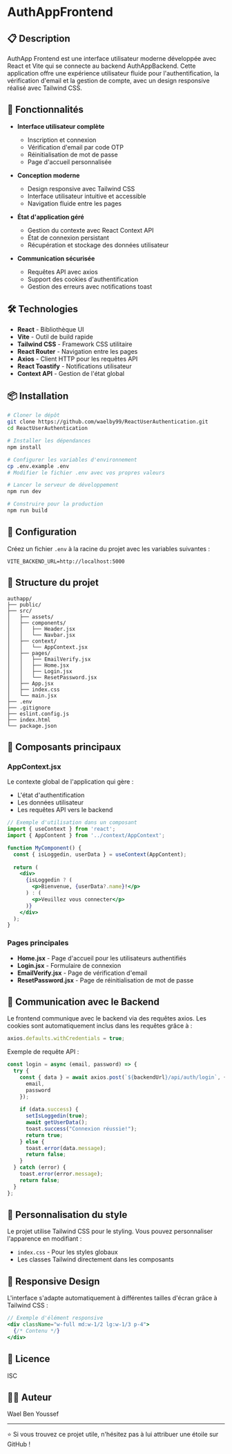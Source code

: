 # AuthAppFrontend

## 📋 Description
AuthApp Frontend est une interface utilisateur moderne développée avec React et Vite qui se connecte au backend AuthAppBackend. Cette application offre une expérience utilisateur fluide pour l'authentification, la vérification d'email et la gestion de compte, avec un design responsive réalisé avec Tailwind CSS.

## 🚀 Fonctionnalités

- **Interface utilisateur complète**
  - Inscription et connexion
  - Vérification d'email par code OTP
  - Réinitialisation de mot de passe
  - Page d'accueil personnalisée

- **Conception moderne**
  - Design responsive avec Tailwind CSS
  - Interface utilisateur intuitive et accessible
  - Navigation fluide entre les pages

- **État d'application géré**
  - Gestion du contexte avec React Context API
  - État de connexion persistant
  - Récupération et stockage des données utilisateur

- **Communication sécurisée**
  - Requêtes API avec axios
  - Support des cookies d'authentification
  - Gestion des erreurs avec notifications toast

## 🛠️ Technologies

- **React** - Bibliothèque UI
- **Vite** - Outil de build rapide
- **Tailwind CSS** - Framework CSS utilitaire
- **React Router** - Navigation entre les pages
- **Axios** - Client HTTP pour les requêtes API
- **React Toastify** - Notifications utilisateur
- **Context API** - Gestion de l'état global

## 📦 Installation

```bash
# Cloner le dépôt
git clone https://github.com/waelby99/ReactUserAuthentication.git
cd ReactUserAuthentication

# Installer les dépendances
npm install

# Configurer les variables d'environnement
cp .env.example .env
# Modifier le fichier .env avec vos propres valeurs

# Lancer le serveur de développement
npm run dev

# Construire pour la production
npm run build
```

## 🔧 Configuration

Créez un fichier `.env` à la racine du projet avec les variables suivantes :

```env
VITE_BACKEND_URL=http://localhost:5000
```

## 📁 Structure du projet

```
authapp/
├── public/
├── src/
│   ├── assets/
│   ├── components/
│   │   ├── Header.jsx
│   │   └── Navbar.jsx
│   ├── context/
│   │   └── AppContext.jsx
│   ├── pages/
│   │   ├── EmailVerify.jsx
│   │   ├── Home.jsx
│   │   ├── Login.jsx
│   │   └── ResetPassword.jsx
│   ├── App.jsx
│   ├── index.css
│   └── main.jsx
├── .env
├── .gitignore
├── eslint.config.js
├── index.html
└── package.json
```

## 🧩 Composants principaux

### AppContext.jsx

Le contexte global de l'application qui gère :
- L'état d'authentification
- Les données utilisateur
- Les requêtes API vers le backend

```jsx
// Exemple d'utilisation dans un composant
import { useContext } from 'react';
import { AppContent } from '../context/AppContext';

function MyComponent() {
  const { isLoggedin, userData } = useContext(AppContent);
  
  return (
    <div>
      {isLoggedin ? (
        <p>Bienvenue, {userData?.name}!</p>
      ) : (
        <p>Veuillez vous connecter</p>
      )}
    </div>
  );
}
```

### Pages principales

- **Home.jsx** - Page d'accueil pour les utilisateurs authentifiés
- **Login.jsx** - Formulaire de connexion
- **EmailVerify.jsx** - Page de vérification d'email
- **ResetPassword.jsx** - Page de réinitialisation de mot de passe

## 🔐 Communication avec le Backend

Le frontend communique avec le backend via des requêtes axios. Les cookies sont automatiquement inclus dans les requêtes grâce à :

```jsx
axios.defaults.withCredentials = true;
```

Exemple de requête API :

```jsx
const login = async (email, password) => {
  try {
    const { data } = await axios.post(`${backendUrl}/api/auth/login`, {
      email,
      password
    });
    
    if (data.success) {
      setIsLoggedin(true);
      await getUserData();
      toast.success("Connexion réussie!");
      return true;
    } else {
      toast.error(data.message);
      return false;
    }
  } catch (error) {
    toast.error(error.message);
    return false;
  }
};
```

## 🎨 Personnalisation du style

Le projet utilise Tailwind CSS pour le styling. Vous pouvez personnaliser l'apparence en modifiant :

- `index.css` - Pour les styles globaux
- Les classes Tailwind directement dans les composants

## 📱 Responsive Design

L'interface s'adapte automatiquement à différentes tailles d'écran grâce à Tailwind CSS :

```jsx
// Exemple d'élément responsive
<div className="w-full md:w-1/2 lg:w-1/3 p-4">
  {/* Contenu */}
</div>
```

## 📄 Licence

ISC

## 👨‍💻 Auteur

Wael Ben Youssef

---

⭐ Si vous trouvez ce projet utile, n'hésitez pas à lui attribuer une étoile sur GitHub !
